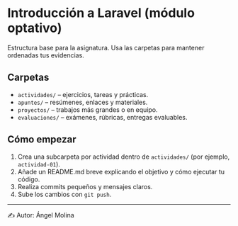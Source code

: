 # Introducción a Laravel (módulo optativo)

Estructura base para la asignatura. Usa las carpetas para mantener ordenadas tus evidencias.

## Carpetas
- `actividades/` – ejercicios, tareas y prácticas.
- `apuntes/` – resúmenes, enlaces y materiales.
- `proyectos/` – trabajos más grandes o en equipo.
- `evaluaciones/` – exámenes, rúbricas, entregas evaluables.

## Cómo empezar
1. Crea una subcarpeta por actividad dentro de `actividades/` (por ejemplo, `actividad-01`).
2. Añade un README.md breve explicando el objetivo y cómo ejecutar tu código.
3. Realiza commits pequeños y mensajes claros.
4. Sube los cambios con `git push`.

---
✍️ Autor: Ángel Molina
